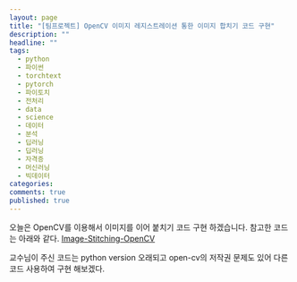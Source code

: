 ```yaml
---
layout: page
title: "[팀프로젝트] OpenCV 이미지 레지스트레이션 통한 이미지 합치기 코드 구현"
description: ""
headline: ""
tags:
  - python
  - 파이썬
  - torchtext
  - pytorch
  - 파이토치
  - 전처리
  - data
  - science
  - 데이터
  - 분석
  - 딥러닝
  - 딥러닝
  - 자격증
  - 머신러닝
  - 빅데이터
categories: 
comments: true
published: true
---
```

오늘은 OpenCV를 이용해서 이미지를 이어 붙치기 코드 구현 하겠습니다. 참고한 코드는 아래와 같다. 
[Image-Stitching-OpenCV](https://github.com/w25536/Image-Stitching-OpenCV)

 교수님이 주신 코드는 python version 오래되고 open-cv의 저작권 문제도 있어 다른 코드 사용하여 구현 해보겠다. 
